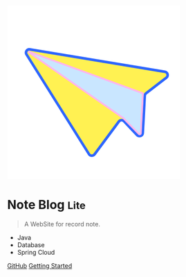![logo](_media/fly.svg)

# Note Blog <small>Lite</small>

> A WebSite for record note.

- Java
- Database
- Spring Cloud

[GitHub](https://github.com/docsifyjs/docsify/)
[Getting Started](#docsify)
